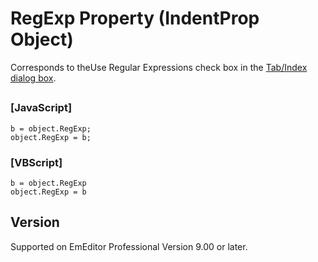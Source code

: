 # RegExp Property (IndentProp Object)

Corresponds to theUse Regular Expressions check box in the
[Tab/Index dialog box](../../dlg/properties/general/indent/index).

## 

### \[JavaScript\]

```
b = object.RegExp;
object.RegExp = b;
```

### \[VBScript\]

```
b = object.RegExp
object.RegExp = b
```

## Version

Supported on EmEditor Professional Version 9.00 or later.
